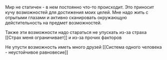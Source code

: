 Мир не статичен - в нем постоянно что-то происходит. 
Это приносит кучу возможностей для достижения моих целей. Мне надо жить с отрытыми глазами и активно сканировать окружающую дейстительность на предмет возможностей.

Также эти возможности надо стараться не упускать из-за страха [[Страх меня ограничивает]]
и из-за прочих факторов

Не упусти возможность иметь много друзей [[Система одного человека - неустойчивое равновесие]]